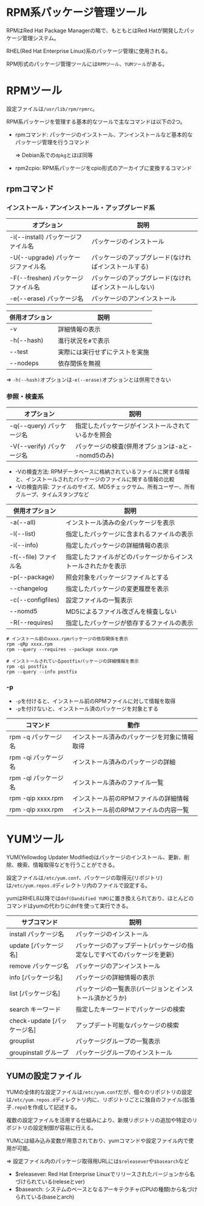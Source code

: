 # RPM系パッケージ管理ツール

RPMはRed Hat Package Managerの略で、もともとはRed Hatが開発したパッケージ管理システム。

RHEL(Red Hat Enterprise Linux)系のパッケージ管理に使用される。

RPM形式のパッケージ管理ツールには`RPMツール`、`YUMツール`がある。

# RPMツール

設定ファイルは`/usr/lib/rpm/rpmrc`。

RPM系パッケージを管理する基本的なツールで主なコマンドは以下の2つ。

- rpmコマンド: パッケージのインストール、アンインストールなど基本的なパッケージ管理を行うコマンド

  => Debian系での`dpkg`とほぼ同等

- rpm2cpio: RPM系パッケージをcpio形式のアーカイブに変換するコマンド

## rpmコマンド

### インストール・アンインストール・アップグレード系

| オプション                         | 説明                                                   |
|------------------------------------|--------------------------------------------------------|
| -i(--install) パッケージファイル名 | パッケージのインストール                               |
| -U(--upgrade) パッケージファイル名 | パッケージのアップグレード(なければインストールする)   |
| -F(--freshen) パッケージファイル名 | パッケージのアップグレード(なければインストールしない) |
| -e(--erase) パッケージ名           | パッケージのアンインストール                           |

| 併用オプション                     | 説明                                                   |
|------------------------------------|--------------------------------------------------------|
| -v                                 | 詳細情報の表示                                         |
| -h(--hash)                         | 進行状況を`#`で表示                                    |
| --test                             | 実際には実行せずにテストを実施                         |
| --nodeps                           | 依存関係を無視                                         |

=> `-h(--hash)`オプションは`-e(--erase)`オプションとは併用できない

### 参照・検査系

| オプション                         | 説明                                                   |
|------------------------------------|--------------------------------------------------------|
| -q(--query) パッケージ名           | 指定したパッケージがインストールされているかを照会     |
| -V(--verify) パッケージ名          | パッケージの検査(併用オプションは-aと--nomd5のみ)      |

- -Vの検査方法: RPMデータベースに格納されているファイルに関する情報と、インストールされたパッケージのファイルに関する情報の比較
- -Vの検査内容: ファイルのサイズ、MD5チェックサム、所有ユーザー、所有グループ、タイムスタンプなど

| 併用オプション                     | 説明                                                           |
|------------------------------------|----------------------------------------------------------------|
| -a(--all)                          | インストール済みの全パッケージを表示                           |
| -l(--list)                         | 指定したパッケージに含まれるファイルの表示                     |
| -i(--info)                         | 指定したパッケージの詳細情報の表示                             |
| -f(--file) ファイル名              | 指定したファイルがどのパッケージからインストールされたかを表示 |
| -p(--package)                      | 照会対象をパッケージファイルとする                             |
| --changelog                        | 指定したパッケージの変更履歴を表示                             |
| -c(--configfiles)                  | 設定ファイルの一覧表示                                         |
| --nomd5                            | MD5によるファイル改ざんを検査しない                            |
| -R(--requires)                     | 指定したパッケージが依存するファイルの表示                     |

```
# インストール前のxxxx.rpmパッケージの依存関係を表示
rpm -qRp xxxx.rpm
rpm --query --requires --package xxxx.rpm
```

```
# インストールされているpostfixパッケージの詳細情報を表示
rpm -qi postfix
rpm --query --info postfix
```

### -p

- `-p`を付けると、インストール前のRPMファイルに対して情報を取得
- `-p`を付けないと、インストール済のパッケージを対象とする

| コマンド             | 動作                                         |
|----------------------|----------------------------------------------|
| rpm -q パッケージ名  | インストール済みのパッケージを対象に情報取得 |
| rpm -qi パッケージ名 | インストール済みのパッケージの詳細           |
| rpm -ql パッケージ名 | インストール済みのファイル一覧               |
| rpm -qip xxxx.rpm    | インストール前のRPMファイルの詳細情報        |
| rpm -qlp xxxx.rpm    | インストール前のRPMファイルの内容一覧        |

# YUMツール

YUM(Yellowdog Updater Modified)はパッケージのインストール、更新、削除、検索、情報取得などを行うことができる。

設定ファイルは`/etc/yum.conf`、パッケージの取得元(リポジトリ)は`/etc/yum.repos.d`ディレクトリ内のファイルで設定する。

yumはRHEL8以降では`dnf(Dandified YUM)`に置き換えられており、ほとんどのコマンドはyumの代わりにdnfを使って実行できる。

| サブコマンド                | 説明                                                                     |
|-----------------------------|--------------------------------------------------------------------------|
| install パッケージ名        | パッケージのインストール                                                 |
| update [パッケージ名]       | パッケージのアップデート(パッケージの指定なしですべてのパッケージを更新) |
| remove パッケージ名         | パッケージのアンインストール                                             |
| info [パッケージ名]         | パッケージの詳細情報の表示                                               |
| list [パッケージ名]         | パッケージの一覧表示(バージョンとインストール済かどうか)                 |
| search キーワード           | 指定したキーワードでパッケージの検索                                     |
| check-update [パッケージ名] | アップデート可能なパッケージの検索                                       |
| grouplist                   | パッケージグループの一覧表示                                             |
| groupinstall グループ       | パッケージグループのインストール                                         |

## YUMの設定ファイル

YUMの全体的な設定ファイルは`/etc/yum.conf`だが、個々のリポジトリの設定は`/etc/yum.repos.d`ディレクトリ内に、リポジトリごとに独自のファイル(拡張子`.repo`)を作成して記述する。

複数の設定ファイルを活用する仕組みにより、新規リポジトリの追加や特定のリポジトリの設定制御が容易に行える。

YUMには組み込み変数が用意されており、yumコマンドや設定ファイル内で使用が可能。

=> 設定ファイル内のパッケージ取得用URLには`$releasever`や`$basearch`など

- $releasever: Red Hat Enterprise Linuxでリリースされたバージョンから名づけられている(releseとver)
- $basearch: システムのベースとなるアーキテクチャ(CPUの種類)から名づけられている(baseとarch)

